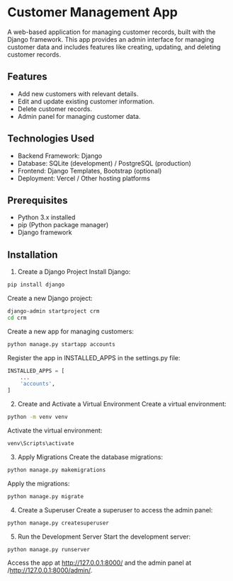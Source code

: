 # Customer Management App
A web-based application for managing customer records, built with the Django framework. This app provides an admin interface for managing customer data and includes features like creating, updating, and deleting customer records.

## Features
- Add new customers with relevant details.
- Edit and update existing customer information.
- Delete customer records.
- Admin panel for managing customer data.

## Technologies Used
- Backend Framework: Django
- Database: SQLite (development) / PostgreSQL (production)
- Frontend: Django Templates, Bootstrap (optional)
- Deployment: Vercel / Other hosting platforms

## Prerequisites
- Python 3.x installed
- pip (Python package manager)
- Django framework

## Installation
1. Create a Django Project
Install Django:

```bash
pip install django
```

Create a new Django project:
```bash
django-admin startproject crm
cd crm
```
Create a new app for managing customers:

```bash
python manage.py startapp accounts
```

Register the app in INSTALLED_APPS in the settings.py file:
```python
INSTALLED_APPS = [
    ...
    'accounts',
]
```

2. Create and Activate a Virtual Environment
Create a virtual environment:

```bash
python -m venv venv
```

Activate the virtual environment:
```bash
venv\Scripts\activate
```

3. Apply Migrations
Create the database migrations:

```bash
python manage.py makemigrations
```

Apply the migrations:
```bash
python manage.py migrate
```

4. Create a Superuser
Create a superuser to access the admin panel:
```bash
python manage.py createsuperuser
```

5. Run the Development Server
Start the development server:
```bash
python manage.py runserver
```
Access the app at http://127.0.0.1:8000/ and the admin panel at /http://127.0.0.1:8000/admin/.
